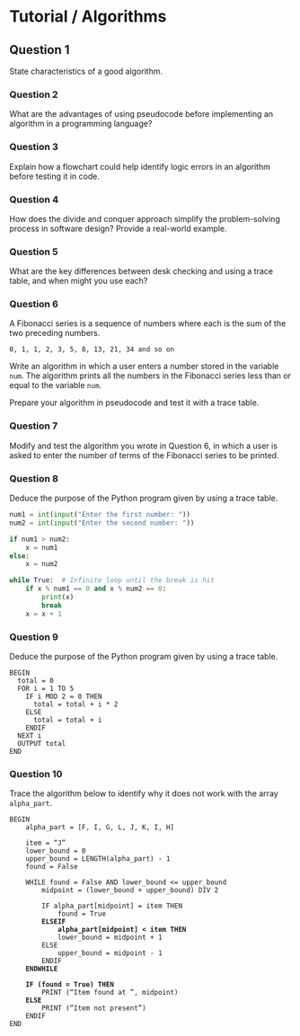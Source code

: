 # Tutorial / Algorithms

## Question 1

State characteristics of a good algorithm.

### Question 2

What are the advantages of using pseudocode before implementing an algorithm in a programming language?

### Question 3

Explain how a flowchart could help identify logic errors in an algorithm before testing it in code.

### Question 4

How does the divide and conquer approach simplify the problem-solving process in software design? Provide a real-world example.

### Question 5

What are the key differences between desk checking and using a trace table, and when might you use each?

### Question 6

A Fibonacci series is a sequence of numbers where each is the sum of the two preceding numbers.

```
0, 1, 1, 2, 3, 5, 8, 13, 21, 34 and so on
```

Write an algorithm in which a user enters a number stored in the variable `num`. The algorithm prints all the numbers in the Fibonacci series less than or equal to the variable `num`.&#x20;

Prepare your algorithm in pseudocode and test it with a trace table.

### Question 7

Modify and test the algorithm you wrote in Question 6, in which a user is asked to enter the number of terms of the Fibonacci series to be printed.

### Question 8

Deduce the purpose of the Python program given by using a trace table.

```python
num1 = int(input("Enter the first number: "))
num2 = int(input("Enter the second number: "))

if num1 > num2:
    x = num1
else:
    x = num2

while True:  # Infinite loop until the break is hit
    if x % num1 == 0 and x % num2 == 0:
        print(x)
        break
    x = x + 1
```

### Question 9

Deduce the purpose of the Python program given by using a trace table.

```
BEGIN
  total = 0
  FOR i = 1 TO 5
    IF i MOD 2 = 0 THEN
      total = total + i * 2
    ELSE
      total = total + i
    ENDIF
  NEXT i
  OUTPUT total
END
```

### Question 10

Trace the algorithm below to identify why it does not work with the array `alpha_part`.

<pre><code>BEGIN
    alpha_part = [F, I, G, L, J, K, I, H]

    item = “J”
    lower_bound = 0
    upper_bound = LENGTH(alpha_part) - 1
    found = False

    WHILE found = False AND lower_bound &#x3C;= upper_bound
        midpoint = (lower_bound + upper_bound) DIV 2
        
        IF alpha_part[midpoint] = item THEN
            found = True
<strong>        ELSEIF
</strong><strong>            alpha_part[midpoint] &#x3C; item THEN
</strong>            lower_bound = midpoint + 1
        ELSE
            upper_bound = midpoint - 1
        ENDIF
<strong>    ENDWHILE
</strong>
<strong>    IF (found = True) THEN
</strong>        PRINT (“Item found at ”, midpoint)
<strong>    ELSE
</strong>        PRINT (“Item not present”)
    ENDIF
END
</code></pre>

